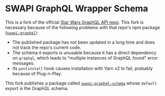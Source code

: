 SWAPI GraphQL Wrapper Schema
=====================

This is a fork of the official [Star Wars GraphQL API repo](https://github.com/graphql/swapi-graphql).
This fork is necessary because of the following problems with that repo's npm package ([`swapi-graphql`](https://www.npmjs.com/package/swapi-graphql)):
- The published package has not been updated in a long time and does not track the repo's current code.
- The schema it exports is unusable because it has a direct dependency on `graphql`, which leads to "multiple instances of GraphQL found" error messages.
- Its `postinstall` hook causes installation with Yarn v2 to fail, probably because of Plug-n-Play.

This fork publishes a package called [`swapi-graphql-schema`](https://www.npmjs.com/package/swapi-graphql-schema) whose `default` export is the GraphQL schema.
